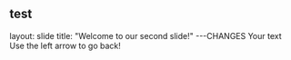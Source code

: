test
---
layout: slide
title: "Welcome to our second slide!"
---CHANGES
Your text
Use the left arrow to go back!
